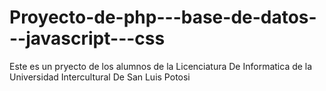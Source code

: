 # Proyecto-de-php---base-de-datos---javascript---css
Este es un pryecto de los alumnos de la Licenciatura De Informatica  de la Universidad Intercultural De San Luis Potosi
